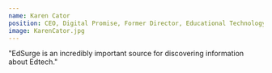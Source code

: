 ```yaml
---
name: Karen Cator
position: CEO, Digital Promise, Former Director, Educational Technology, US Department of Education
image: KarenCator.jpg
---
```


"EdSurge is an incredibly important source for discovering information about Edtech."
